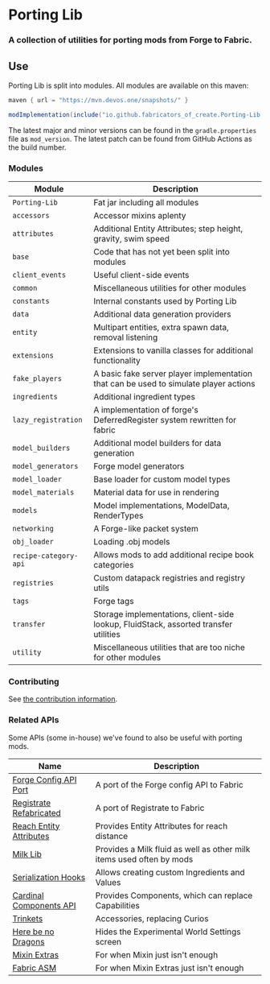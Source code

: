# Porting Lib
### A collection of utilities for porting mods from Forge to Fabric.

## Use
Porting Lib is split into modules. All modules are available on this maven:
```groovy
maven { url = "https://mvn.devos.one/snapshots/" }
```
```groovy
modImplementation(include("io.github.fabricators_of_create.Porting-Lib:<module>:<version>"))
```

The latest major and minor versions can be found in the `gradle.properties` file as `mod_version`.
The latest patch can be found from GitHub Actions as the build number.

### Modules
| Module                | Description                                                                           |
|-----------------------|---------------------------------------------------------------------------------------|
| `Porting-Lib`         | Fat jar including all modules                                                         |
| `accessors`           | Accessor mixins aplenty                                                               |
| `attributes`          | Additional Entity Attributes; step height, gravity, swim speed                        |
| `base`                | Code that has not yet been split into modules                                         |
| `client_events`       | Useful client-side events                                                             |
| `common`              | Miscellaneous utilities for other modules                                             |
| `constants`           | Internal constants used by Porting Lib                                                |
| `data`                | Additional data generation providers                                                  |
| `entity`              | Multipart entities, extra spawn data, removal listening                               |
| `extensions`          | Extensions to vanilla classes for additional functionality                            |
| `fake_players`        | A basic fake server player implementation that can be used to simulate player actions |
| `ingredients`         | Additional ingredient types                                                           |
| `lazy_registration`   | A implementation of forge's DeferredRegister system rewritten for fabric              |
| `model_builders`      | Additional model builders for data generation                                         |
| `model_generators`    | Forge model generators                                                                |
| `model_loader`        | Base loader for custom model types                                                    |
| `model_materials`     | Material data for use in rendering                                                    |
| `models`              | Model implementations, ModelData, RenderTypes                                         |
| `networking`          | A Forge-like packet system                                                            |
| `obj_loader`          | Loading .obj models                                                                   |
| `recipe-category-api` | Allows mods to add additional recipe book categories                                  |
| `registries`          | Custom datapack registries and registry utils                                         |
| `tags`                | Forge tags                                                                            |
| `transfer`            | Storage implementations, client-side lookup, FluidStack, assorted transfer utilities  |
| `utility`             | Miscellaneous utilities that are too niche for other modules                          |

### Contributing
See [the contribution information](CONTRIBUTING.md).

### Related APIs
Some APIs (some in-house) we've found to also be useful with porting mods.

| Name                                                                                        | Description                                                          |
|---------------------------------------------------------------------------------------------|----------------------------------------------------------------------|
| [Forge Config API Port](https://github.com/Fuzss/forgeconfigapiport-fabric)                 | A port of the Forge config API to Fabric                             |
| [Registrate Refabricated](https://github.com/Fabricators-of-Create/Registrate-Refabricated) | A port of Registrate to Fabric                                       |
| [Reach Entity Attributes](https://github.com/JamiesWhiteShirt/reach-entity-attributes)      | Provides Entity Attributes for reach distance                        |
| [Milk Lib](https://github.com/TropheusJ/milk-lib)                                           | Provides a Milk fluid as well as other milk items used often by mods |
| [Serialization Hooks](https://github.com/TropheusJ/serialization-hooks)                     | Allows creating custom Ingredients and Values                        |
| [Cardinal Components API](https://github.com/OnyxStudios/Cardinal-Components-API)           | Provides Components, which can replace Capabilities                  |
| [Trinkets](https://github.com/emilyploszaj/trinkets)                                        | Accessories, replacing Curios                                        |
| [Here be no Dragons](https://github.com/Parzivail-Modding-Team/HereBeNoDragons)             | Hides the Experimental World Settings screen                         |
| [Mixin Extras](https://github.com/LlamaLad7/MixinExtras)                                    | For when Mixin just isn't enough                                     |
| [Fabric ASM](https://github.com/Chocohead/Fabric-ASM)                                       | For when Mixin Extras just isn't enough                              |
